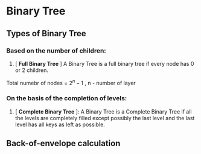 # Binary Tree

## Types of Binary Tree

### Based on the number of children:

1. [ **Full Binary Tree** ]
A Binary Tree is a full binary tree if every node has 0 or 2 children. 

Total numebr of nodes = $2^{n} - 1$
, n - number of layer

### On the basis of the completion of levels:

1. [ **Complete Binary Tree** ]:
 A Binary Tree is a Complete Binary Tree if all the levels are completely filled except possibly the last level and the last level has all keys as left as possible.


## Back-of-envelope calculation

